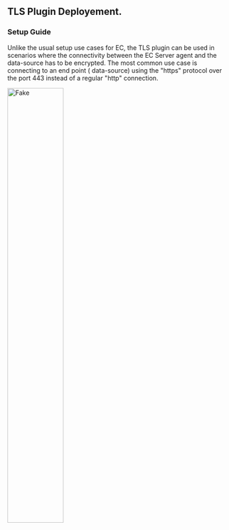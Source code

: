 ## TLS Plugin Deployement.
### Setup Guide

Unlike the usual setup use cases for EC, the TLS plugin can be used in scenarios where the connectivity between the EC Server agent and the data-source has to be encrypted. The most common use case is connecting to an end point ( data-source) using the "https" protocol over the port 443 instead of a regular "http" connection.

<img src="https://www.lucidchart.com/documents/edit/36f0f6b5-e5a6-4745-82cb-1ff160467faf/0"
     alt="Fake"
     height="50%" width="50%"/> 
